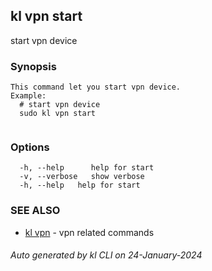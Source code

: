## kl vpn start

start vpn device

### Synopsis

```
This command let you start vpn device.
Example:
  # start vpn device
  sudo kl vpn start
	
```

### Options

```
  -h, --help      help for start
  -v, --verbose   show verbose
  -h, --help   help for start
```

### SEE ALSO

* [kl vpn](kl_vpn.md)  - vpn related commands

###### Auto generated by kl CLI on 24-January-2024
